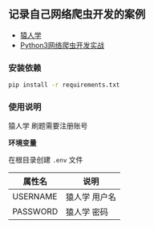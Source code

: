 ## 记录自己网络爬虫开发的案例

- [猿人学](https://match.yuanrenxue.com/list)
- [Python3网络爬虫开发实战](https://scrape.center/)

### 安装依赖

```bash
pip install -r requirements.txt
```


### 使用说明

猿人学 刷题需要注册账号

**环境变量**

在根目录创建 `.env` 文件

| 属性名   | 说明          |
| -------- | ------------- |
| USERNAME | 猿人学 用户名 |
| PASSWORD | 猿人学 密码   |

